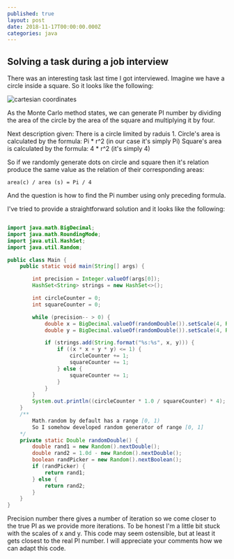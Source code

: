 ```yaml
---
published: true
layout: post
date: 2018-11-17T00:00:00.000Z
categories: java
---
```

## Solving a task during a job interview

There was an interesting task last time I got interviewed. Imagine we have a circle inside a square.
So it looks like the following:

![cartesian coordinates]({{site.baseurl}}/assets/img/unit_circle.png)

As the Monte Carlo method states, we can generate PI number by dividing the area of the circle by the area of the square and multiplying it by four.

Next description given:
There is a circle limited by raduis 1.
Circle's area is calculated by the formula: Pi * r^2 (in our case it's simply Pi)
Square's area is calculated by the formula: 4 * r^2 (it's simply 4)

So if we randomly generate dots on circle and square then it's relation produce the same value as the relation of their corresponding areas:
```
area(c) / area (s) = Pi / 4
```
And the question is how to find the Pi number using only preceding formula.

I've tried to provide a straightforward solution and it looks like the following:

```java

import java.math.BigDecimal;
import java.math.RoundingMode;
import java.util.HashSet;
import java.util.Random;

public class Main {
    public static void main(String[] args) {

        int precision = Integer.valueOf(args[0]);
        HashSet<String> strings = new HashSet<>();

        int circleCounter = 0;
        int squareCounter = 0;

        while (precision-- > 0) {
            double x = BigDecimal.valueOf(randomDouble()).setScale(4, RoundingMode.HALF_UP).doubleValue();
            double y = BigDecimal.valueOf(randomDouble()).setScale(4, RoundingMode.HALF_UP).doubleValue();

            if (strings.add(String.format("%s:%s", x, y))) {
                if ((x * x + y * y) <= 1) {
                    circleCounter += 1;
                    squareCounter += 1;
                } else {
                    squareCounter += 1;
                }
            }
        }
        System.out.println((circleCounter * 1.0 / squareCounter) * 4);
    }
    /** 
		Math.random by default has a range [0, 1)
    	So I somehow developed random generator of range [0, 1] 
    */
    private static Double randomDouble() {
        double rand1 = new Random().nextDouble();
        double rand2 = 1.0d - new Random().nextDouble();
        boolean randPicker = new Random().nextBoolean();
        if (randPicker) {
            return rand1;
        } else {
            return rand2;
        }
    }
}

```

Precision number there gives a number of iteration so we come closer to the true PI as we provide more iterations. To be honest I'm a little bit stuck with the scales of x and y. This code may seem ostensible, but at least it gets closest to the real PI number. I will appreciate your comments how we can adapt this code.